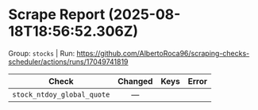 # Scrape Report (2025-08-18T18:56:52.306Z)

Group: `stocks`  |  Run: https://github.com/AlbertoRoca96/scraping-checks-scheduler/actions/runs/17049741819

| Check | Changed | Keys | Error |
|---|:---:|:--|:--|
| `stock_ntdoy_global_quote` | — |  |  |
